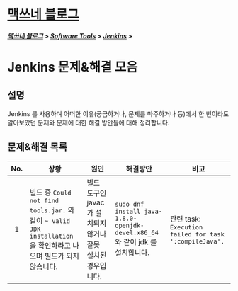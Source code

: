 <link rel="stylesheet" type="text/css" href="/css/style-header.css">
<link href="https://cdn.jsdelivr.net/npm/bootstrap@5.3.0-alpha1/dist/css/bootstrap.min.css" rel="stylesheet" integrity="sha384-GLhlTQ8iRABdZLl6O3oVMWSktQOp6b7In1Zl3/Jr59b6EGGoI1aFkw7cmDA6j6gD" crossorigin="anonymous">

<div class="sticky-top bg-white pt-1 pb-2">
<h1><a href="/">맥쓰네 블로그</a></h1>
<h5> 
<a href="/">맥쓰네 블로그</a>
>
<a href="/software_tools/">Software Tools</a>
>
<a href="/software_tools/jenkins/">Jenkins</a>
>
</h5>
</div>

# Jenkins 문제&해결 모음
## 설명
Jenkins 를 사용하며 어떠한 이유(궁금하거나, 문제를 마주하거나 등)에서 한 번이라도 알아보았던 문제와 문제에 대한 해결 방안들에 대해 정리합니다.

## 문제&해결 목록

| No. | 상황 | 원인 | 해결방안 | 비고 |
| :---: | --- | --- | --- | --- |
| 1 | 빌드 중 `Could not find tools.jar.` 와 같이 `~ valid JDK installation` 을 확인하라고 나오며 빌드가 되지 않습니다. | 빌드 도구인 javac 가 설치되지 않거나 잘못 설치된 경우입니다. | `sudo dnf install java-1.8.0-openjdk-devel.x86_64` 와 같이 jdk 를 설치합니다. | 관련 task: `Execution failed for task ':compileJava'.` |
